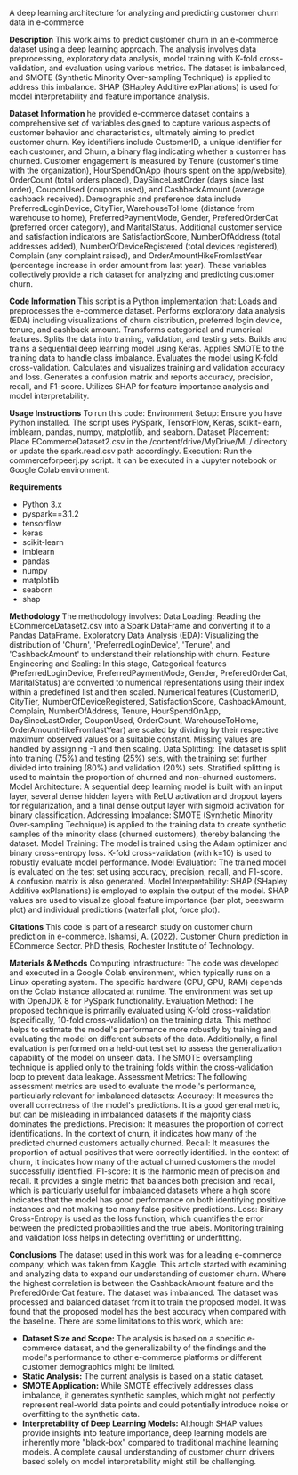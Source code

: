 A deep learning architecture for analyzing and predicting customer churn data in e-commerce

__Description__
This work aims to predict customer churn in an e-commerce dataset using a deep learning approach. The analysis involves data preprocessing, exploratory data analysis, model training with K-fold cross-validation, and evaluation using various metrics. The dataset is imbalanced, and SMOTE (Synthetic Minority Over-sampling Technique) is applied to address this imbalance. SHAP (SHapley Additive exPlanations) is used for model interpretability and feature importance analysis.

__Dataset Information__ 
he provided e-commerce dataset contains a comprehensive set of variables designed to capture various aspects of customer behavior and characteristics, ultimately aiming to predict customer churn. Key identifiers include CustomerID, a unique identifier for each customer, and Churn, a binary flag indicating whether a customer has churned. Customer engagement is measured by Tenure (customer's time with the organization), HourSpendOnApp (hours spent on the app/website), OrderCount (total orders placed), DaySinceLastOrder (days since last order), CouponUsed (coupons used), and CashbackAmount (average cashback received). Demographic and preference data include PreferredLoginDevice, CityTier, WarehouseToHome (distance from warehouse to home), PreferredPaymentMode, Gender,  PreferedOrderCat (preferred order category), and  MaritalStatus. Additional customer service and satisfaction indicators are SatisfactionScore, NumberOfAddress (total addresses added), NumberOfDeviceRegistered (total devices registered), Complain (any complaint raised), and OrderAmountHikeFromlastYear (percentage increase in order amount from last year). These variables collectively provide a rich dataset for analyzing and predicting customer churn.

__Code Information__
This script is a Python implementation that:
Loads and preprocesses the e-commerce dataset.
Performs exploratory data analysis (EDA) including visualizations of churn distribution, preferred login device, tenure, and cashback amount.
Transforms categorical and numerical features.
Splits the data into training, validation, and testing sets.
Builds and trains a sequential deep learning model using Keras.
Applies SMOTE to the training data to handle class imbalance.
Evaluates the model using K-fold cross-validation.
Calculates and visualizes training and validation accuracy and loss.
Generates a confusion matrix and reports accuracy, precision, recall, and F1-score.
Utilizes SHAP for feature importance analysis and model interpretability.

__Usage Instructions__
To run this code:
Environment Setup: Ensure you have Python installed. The script uses PySpark, TensorFlow, Keras, scikit-learn, imblearn, pandas, numpy, matplotlib, and seaborn.
Dataset Placement: Place ECommerceDataset2.csv in the /content/drive/MyDrive/ML/ directory or update the spark.read.csv path accordingly.
Execution: Run the commerceforpeerj.py script. It can be executed in a Jupyter notebook or Google Colab environment.

__Requirements__
* Python 3.x
* pyspark==3.1.2
* tensorflow
* keras
* scikit-learn
* imblearn
* pandas
* numpy
* matplotlib
* seaborn
* shap

__Methodology__
The methodology involves:
Data Loading: Reading the ECommerceDataset2.csv into a Spark DataFrame and converting it to a Pandas DataFrame.
Exploratory Data Analysis (EDA): Visualizing the distribution of 'Churn', 'PreferredLoginDevice', 'Tenure', and 'CashbackAmount' to understand their relationship with churn.
Feature Engineering and Scaling: In this stage, Categorical features (PreferredLoginDevice, PreferredPaymentMode, Gender, PreferedOrderCat, MaritalStatus) are converted to numerical representations using their index within a predefined list and then scaled. Numerical features (CustomerID, CityTier, NumberOfDeviceRegistered, SatisfactionScore, CashbackAmount, Complain, NumberOfAddress, Tenure, HourSpendOnApp, DaySinceLastOrder, CouponUsed, OrderCount, WarehouseToHome, OrderAmountHikeFromlastYear) are scaled by dividing by their respective maximum observed values or a suitable constant. Missing values are handled by assigning -1 and then scaling.
Data Splitting: The dataset is split into training (75%) and testing (25%) sets, with the training set further divided into training (80%) and validation (20%) sets. Stratified splitting is used to maintain the proportion of churned and non-churned customers.
Model Architecture: A sequential deep learning model is built with an input layer, several dense hidden layers with ReLU activation and dropout layers for regularization, and a final dense output layer with sigmoid activation for binary classification.
Addressing Imbalance: SMOTE (Synthetic Minority Over-sampling Technique) is applied to the training data to create synthetic samples of the minority class (churned customers), thereby balancing the dataset.
Model Training: The model is trained using the Adam optimizer and binary cross-entropy loss. K-fold cross-validation (with k=10) is used to robustly evaluate model performance.
Model Evaluation: The trained model is evaluated on the test set using accuracy, precision, recall, and F1-score. A confusion matrix is also generated.
Model Interpretability: SHAP (SHapley Additive exPlanations) is employed to explain the output of the model. SHAP values are used to visualize global feature importance (bar plot, beeswarm plot) and individual predictions (waterfall plot, force plot).

__Citations__
This code is part of a research study on customer churn prediction in e-commerce.
lshamsi, A. (2022). Customer Churn prediction in ECommerce Sector. PhD thesis, Rochester Institute  of Technology.

__Materials & Methods__
Computing Infrastructure: The code was developed and executed in a Google Colab environment, which typically runs on a Linux operating system. The specific hardware (CPU, GPU, RAM) depends on the Colab instance allocated at runtime. The environment was set up with OpenJDK 8 for PySpark functionality.
Evaluation Method: The proposed technique is primarily evaluated using K-fold cross-validation (specifically, 10-fold cross-validation) on the training data. This method helps to estimate the model's performance more robustly by training and evaluating the model on different subsets of the data. Additionally, a final evaluation is performed on a held-out test set to assess the generalization capability of the model on unseen data. The SMOTE oversampling technique is applied only to the training folds within the cross-validation loop to prevent data leakage.
Assessment Metrics: The following assessment metrics are used to evaluate the model's performance, particularly relevant for imbalanced datasets:
Accuracy: It measures the overall correctness of the model's predictions. It is a good general metric, but can be misleading in imbalanced datasets if the majority class dominates the predictions.
Precision: It measures the proportion of correct identifications. In the context of churn, it indicates how many of the predicted churned customers actually churned.
Recall: It measures the proportion of actual positives that were correctly identified. In the context of churn, it indicates how many of the actual churned customers the model successfully identified.
F1-score: It is the harmonic mean of precision and recall. It provides a single metric that balances both precision and recall, which is particularly useful for imbalanced datasets where a high score indicates that the model has good performance on both identifying positive instances and not making too many false positive predictions.
Loss: Binary Cross-Entropy is used as the loss function, which quantifies the error between the predicted probabilities and the true labels. Monitoring training and validation loss helps in detecting overfitting or underfitting.

__Conclusions__
The dataset used in this work was for a leading e-commerce company, which was taken from Kaggle. This article started with examining and analyzing data to expand our understanding of customer churn. Where the highest correlation is between the CashbackAmount feature and the PreferedOrderCat feature. The dataset was imbalanced. The dataset was processed and balanced dataset from it to train the proposed model. It was found that the proposed model has the best accuracy when compared with the baseline. There are some limitations to this work, which are:
* __Dataset Size and Scope:__ The analysis is based on a specific e-commerce dataset, and the generalizability of the findings and the model's performance to other e-commerce platforms or different customer demographics might be limited.
* __Static Analysis:__ The current analysis is based on a static dataset.
* __SMOTE Application:__ While SMOTE effectively addresses class imbalance, it generates synthetic samples, which might not perfectly represent real-world data points and could potentially introduce noise or overfitting to the synthetic data. 
* __Interpretability of Deep Learning Models:__ Although SHAP values provide insights into feature importance, deep learning models are inherently more "black-box" compared to traditional machine learning models. A complete causal understanding of customer churn drivers based solely on model interpretability might still be challenging.
